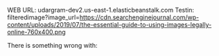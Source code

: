 WEB URL: udargram-dev2.us-east-1.elasticbeanstalk.com
Testin: filteredimage?image_url=https://cdn.searchenginejournal.com/wp-content/uploads/2019/07/the-essential-guide-to-using-images-legally-online-760x400.png

There is something wrong with: 